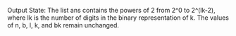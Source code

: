 Output State: The list ans contains the powers of 2 from 2^0 to 2^(lk-2), where lk is the number of digits in the binary representation of k. The values of n, b, l, k, and bk remain unchanged.